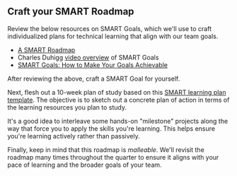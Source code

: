 ## Craft your SMART Roadmap

Review the below resources on SMART Goals, which we'll use to craft individualized plans for technical learning that align with our team goals.

* [A SMART Roadmap](../../topics/smart_roadmap/#smart-goals)
* Charles Duhigg [video overview](https://www.youtube.com/watch?v=XpSOb5q1cRo) of SMART Goals
* [SMART Goals: How to Make Your Goals Achievable](https://www.mindtools.com/pages/article/smart-goals.htm)

After reviewing the above, craft a SMART Goal for yourself.

Next, flesh out a 10-week plan of study based on this [SMART learning plan template][]. The objective is to sketch out a concrete plan of action in terms of the learning resources you plan to study.

It's a good idea to interleave some hands-on "milestone" projects along the way that force you to apply the skills you're learning. This helps ensure you're learning actively rather than passively.

Finally, keep in mind that this roadmap is *malleable*. We'll revisit the roadmap many times throughout the quarter to ensure it aligns with your pace of learning and the broader goals of your team.

[SMART learning plan template]: https://docs.google.com/document/d/1zLyYArTK_WpGEqpXpWXMZhdTOJjtHR9f-xvWhcs9uE8/edit?usp=sharing

